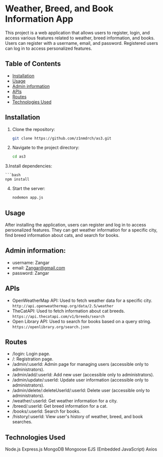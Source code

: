 # Weather, Breed, and Book Information App

This project is a web application that allows users to register, login, and access various features related to weather, breed information, and books. Users can register with a username, email, and password. Registered users can log in to access personalized features.

## Table of Contents

- [Installation](#installation)
- [Usage](#usage)
- [Admin information](#admin)
- [APIs](#api)
- [Routes](#routes)
- [Technologies Used](#technologies-used)


## Installation

1. Clone the repository:

   ```bash
   git clone https://github.com/z1nmdrch/as3.git

2. Navigate to the project directory:

    ```bash
    cd as3
    
3.Install dependencies:

    ```bash
    npm install
    
4. Start the server:
    ```bash
    nodemon app.js

## Usage

After installing the application, users can register and log in to access personalized features. They can get weather information for a specific city, find breed information about cats, and search for books.


## Admin information:

- username: Zangar
- email: Zangar@gmail.com
- password: Zangar

## APIs

- OpenWeatherMap API: Used to fetch weather data for a specific city. `http://api.openweathermap.org/data/2.5/weather`
- TheCatAPI: Used to fetch information about cat breeds. `https://api.thecatapi.com/v1/breeds/search`
- Open Library API: Used to search for books based on a query string. `https://openlibrary.org/search.json`

## Routes

- /login: Login page.
- /: Registration page.
- /admin/:userId: Admin page for managing users (accessible only to administrators).
- /admin/add/:userId: Add new user (accessible only to administrators).
- /admin/update/:userId: Update user information (accessible only to administrators).
- /admin/delete/:deleteUserId/:userId: Delete user (accessible only to administrators).
- /weather/:userId: Get weather information for a city.
- /breed/:userId: Get breed information for a cat.
- /books/:userId: Search for books.
- /history/:userId: View user's history of weather, breed, and book searches.

## Technologies Used
Node.js
Express.js
MongoDB
Mongoose
EJS (Embedded JavaScript)
Axios